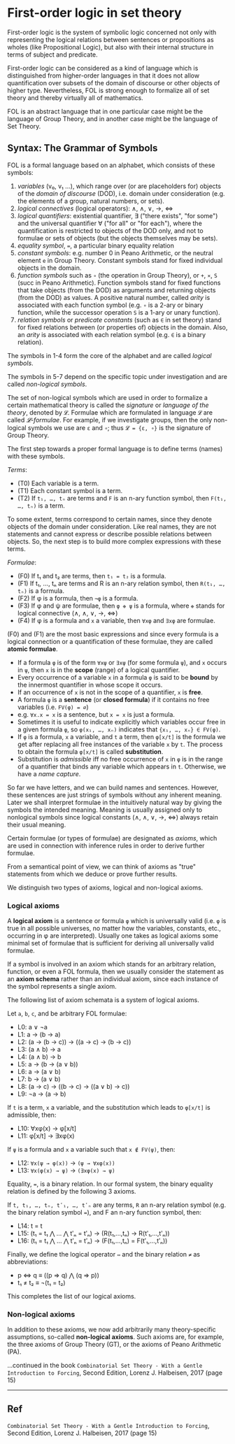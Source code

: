 # First-order logic in set theory

First-order logic is the system of symbolic logic concerned not only with representing the logical relations between sentences or propositions as wholes (like Propositional Logic), but also with their internal structure in terms of subject and predicate.

First-order logic can be considered as a kind of language which is distinguished from higher-order languages in that it does not allow quantification over subsets of the domain of discourse or other objects of higher type. Nevertheless, FOL is strong enough to formalize all of set theory and thereby virtually all of mathematics.

FOL is an abstract language that in one particular case might be the language of Group Theory, and in another case might be the language of Set Theory.

## Syntax: The Grammar of Symbols

FOL is a formal language based on an alphabet, which consists of these symbols:
1. *variables* (v₀, v₁ …), which range over (or are placeholders for) objects of the *domain of discourse* (DOD), i.e. domain under consideration (e.g. the elements of a group, natural numbers, or sets).
2. *logical connectives* (logical operators): ∧, ∧, ∨, →, ⇔
3. *logical quantifiers*: existential quantifier, ∃ ("there exists", "for some") and the universal quantifier ∀ ("for all" or "for each"), where the quantification is restricted to objects of the DOD only, and not to formulae or sets of objects (but the objects themselves may be sets).
4. *equality symbol*, `=`, a particular binary equality relation
5. *constant symbols*: e.g. number 0 in Peano Arithmetic, or the neutral element `e` in Group Theory. Constant symbols stand for fixed individual objects in the domain.
6. *function symbols* such as `∘` (the operation in Group Theory), or `+`, `⨯`, `S` (succ in Peano Arithmetic). Function symbols stand for fixed functions that take objects (from the DOD) as arguments and returning objects (from the DOD) as values. A positive natural number, called *arity* is associated with each function symbol (e.g. `∘` is a 2-ary or binary function, while the successor operation `S` is a 1-ary or unary function).
7. *relation symbols* or *predicate constants* (such as `∈` in set theory) stand for fixed relations between (or properties of) objects in the domain. Also, an *arity* is associated with each relation symbol (e.g. `∈` is a binary relation).

The symbols in 1-4 form the core of the alphabet and are called *logical symbols*.

The symbols in 5-7 depend on the specific topic under investigation and are called *non-logical symbols*.

The set of non-logical symbols which are used in order to formalize a certain mathematical theory is called the *signature* or *language of the theory*, denoted by `𝓛`. Formulae which are formulated in language `𝓛` are called *𝓛-formulae*. For example, if we investigate groups, then the only non-logical symbols we use are `ε` and `∘`; thus `𝓛 = {ε, ∘}` is the signature of Group Theory.


The first step towards a proper formal language is to define terms (names) with these symbols.

*Terms*:
- (T0) Each variable is a term.
- (T1) Each constant symbol is a term.
- (T2) If `t₁, …, tₙ` are terms and `F` is an n-ary function symbol, 
  then `F(t₁, …, tₙ)` is a term.

To some extent, terms correspond to certain names, since they denote objects of the domain under consideration. Like real names, they are not statements and cannot express or describe possible relations between objects. So, the next step is to build more complex expressions with these terms.

*Formulae*:
- (F0) If t₁ and t₂ are terms, then `t₁ = t₂` is a formula.
- (F1) If t₁, …, tₙ are terms and R is an n-ary relation symbol, 
  then `R(t₁, …, tₙ)` is a formula.
- (F2) If φ is a formula, then `¬φ` is a formula.
- (F3) If φ and ψ are formulae, then `φ ❉ ψ` is a formula, 
       where `❉` stands for logical connective (∧, ∧, ∨, →, ⇔)
- (F4) If φ is a formula and `x` a variable, then `∀xφ` and `∃xφ` are formulae.

(F0) and (F1) are the most basic expressions and since every formula is a logical connection or a quantification of these formulae, they are called **atomic formulae**.

* If a formula `φ` is of the form `∀xψ` or `∃xψ` (for some formula `ψ`), and `x` occurs in `ψ`, then `x` is in the **scope** (range) of a logical quantifier.
* Every occurrence of a variable `x` in a formula `φ` is said to be **bound** by the innermost quantifier in whose scope it occurs.
* If an occurrence of `x` is not in the scope of a quantifier, `x` is **free**.
* A formula `φ` is a **sentence** (or **closed formula**) if it contains no free variables (i.e. `FV(φ) = ∅`)
* e.g. `∀x.x = x` is a sentence, but `x = x` is just a formula.
* Sometimes it is useful to indicate explicitly which variables occur free in a given formula `φ`, so `φ(x₁, …, xₙ)` indicates that `{x₁, …, xₙ} ∈ FV(φ)`.
* If `φ` is a formula, `x` a variable, and `t` a term, then `φ[x/t]` is the formula we get after replacing all free instances of the variable `x` by `t`. The process to obtain the formula `φ[x/t]` is called **substitution**.
* Substitution is *admissible* iff no free occurrence of `x` in `φ` is in the range of a quantifier that binds any variable which appears in `t`. Otherwise, we have a *name capture*.

So far we have letters, and we can build names and sentences. However, these sentences are just strings of symbols without any inherent meaning. Later we shall interpret formulae in the intuitively natural way by giving the symbols the intended meaning. Meaning is usually assigned only to nonlogical symbols since logical constants (∧, ∧, ∨, →, ⇔) always retain their usual meaning.

Certain formulae (or types of formulae) are designated as *axioms*, which are used in connection with inference rules in order to derive further formulae.

From a semantical point of view, we can think of axioms as "true" statements from which we deduce or prove further results. 

We distinguish two types of axioms, logical and non-logical axioms.

### Logical axioms

A **logical axiom** is a sentence or formula `φ` which is universally valid (i.e. `φ` is true in all possible universes, no matter how the variables, constants, etc., occurring in φ are interpreted). Usually one takes as logical axioms some minimal set of formulae that is sufficient for deriving all universally valid formulae.

If a symbol is involved in an axiom which stands for an arbitrary relation, function, or even a FOL formula, then we usually consider the statement as an **axiom schema** rather than an individual axiom, since each instance of the symbol represents a single axiom.

The following list of axiom schemata is a system of logical axioms.

Let `a`, `b`, `c`, and be arbitrary FOL formulae:
- L0: a ∨ ¬a
- L1: a → (b → a)
- L2: (a → (b → c)) → ((a → c) → (b → c))
- L3: (a ∧ b) → a
- L4: (a ∧ b) → b
- L5: a → (b → (a ∨ b))
- L6: a → (a ∨ b)
- L7: b → (a ∨ b)
- L8: (a → c) → ((b → c) → ((a ∨ b) → c))
- L9: ¬a → (a → b)

If `t` is a term, `x` a variable, and the substitution which leads to `φ[x/t]` is admissible, then:
- L10: ∀xφ(x) → φ[x/t]
- L11: φ[x/t] → ∃xφ(x)

If `ψ` is a formula and `x` a variable such that `x ∉ FV(ψ)`, then:
- L12: `∀x(ψ → φ(x))` → `(ψ → ∀xφ(x))`
- L13: `∀x(φ(x) → ψ)` → `(∃xφ(x) → ψ)`

Equality, `=`, is a binary relation. In our formal system, the binary equality relation is defined by the following 3 axioms.

If `t, t₁, …, tₙ, tʹ₁, …, tʹₙ` are any terms, `R` an n-ary relation symbol (e.g. the binary relation symbol `=`), and F an n-ary function symbol, then:
- L14: t = t
- L15: (t₁ = t₁ ⋀ … ⋀ tʹₙ = tʹₙ) → (R(t₁,…,tₙ) → R(tʹ₁,…,tʹₙ))
- L16: (t₁ = t₁ ⋀ … ⋀ tʹₙ = tʹₙ) → (F(t₁,…,tₙ) = F(tʹ₁,…,tʹₙ))


Finally, we define the logical operator `⇔` and the binary relation `≠` as abbreviations:
- p ⇔ q ≡ ((p ⇒ q) ⋀ (q ⇒ p))
- t₁ ≠ t₂ ≡ ¬(t₁ = t₂)

This completes the list of our logical axioms.

### Non-logical axioms

In addition to these axioms, we now add arbitrarily many theory-specific assumptions, so-called **non-logical axioms**. Such axioms are, for example, the three axioms of Group Theory (GT), or the axioms of Peano Arithmetic (PA).

...continued in the book
`Combinatorial Set Theory - With a Gentle Introduction to Forcing`, Second Edition, Lorenz J. Halbeisen, 2017 (page 15)



---

## Ref

`Combinatorial Set Theory - With a Gentle Introduction to Forcing`, Second Edition, Lorenz J. Halbeisen, 2017 (page 15)
